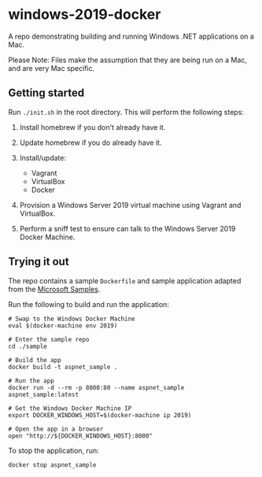 # windows-2019-docker

A repo demonstrating building and running Windows .NET applications on a Mac.

Please Note: Files make the assumption that they are being run on a Mac, and are very Mac specific.

## Getting started

Run `./init.sh` in the root directory. This will perform the following steps:

1. Install homebrew if you don't already have it.
1. Update homebrew if you do already have it.
1. Install/update:

    - Vagrant
    - VirtualBox
    - Docker

1. Provision a Windows Server 2019 virtual machine using Vagrant and VirtualBox.
1. Perform a sniff test to ensure can talk to the Windows Server 2019 Docker Machine.

## Trying it out

The repo contains a sample `Dockerfile` and sample application adapted from the [Microsoft Samples](https://github.com/Microsoft/dotnet-framework-docker/tree/master/samples/aspnetapp).

Run the following to build and run the application:

```console
# Swap to the Windows Docker Machine
eval $(docker-machine env 2019)

# Enter the sample repo
cd ./sample

# Build the app
docker build -t aspnet_sample .

# Run the app
docker run -d --rm -p 8000:80 --name aspnet_sample aspnet_sample:latest

# Get the Windows Docker Machine IP
export DOCKER_WINDOWS_HOST=$(docker-machine ip 2019)

# Open the app in a browser
open "http://${DOCKER_WINDOWS_HOST}:8000"
```

To stop the application, run:

```console
docker stop aspnet_sample
```
